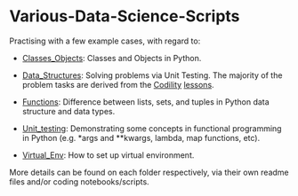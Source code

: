# Various-Data-Science-Scripts

Practising with a few example cases, with regard to:

- [Classes_Objects](https://github.com/dimi-fn/Various-Data-Science-Scripts/tree/main/Classes_Objects): Classes and Objects in Python.

- [Data_Structures](https://github.com/dimi-fn/Various-Data-Science-Scripts/tree/main/Data_Structures): Solving problems via Unit Testing. The majority of the problem tasks are derived from the [Codility](https://www.codility.com/) [lessons](https://app.codility.com/programmers/lessons/1-iterations/).

- [Functions](https://github.com/dimi-fn/Various-Data-Science-Scripts/tree/main/Functions): Difference between lists, sets, and tuples in Python data structure and data types.

- [Unit_testing](https://github.com/dimi-fn/Various-Data-Science-Scripts/tree/main/Unit_testing): Demonstrating some concepts in functional programming in Python (e.g. *args and **kwargs, lambda, map functions, etc).

- [Virtual_Env](https://github.com/dimi-fn/Various-Data-Science-Scripts/tree/main/Virtual_Env): How to set up virtual environment.

More details can be found on each folder respectively, via their own readme files and/or coding notebooks/scripts.